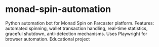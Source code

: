 # monad-spin-automation
Python automation bot for Monad Spin on Farcaster platform. Features: automated spinning, wallet transaction handling, real-time statistics, graceful shutdown, anti-detection mechanisms. Uses Playwright for browser automation. Educational project
